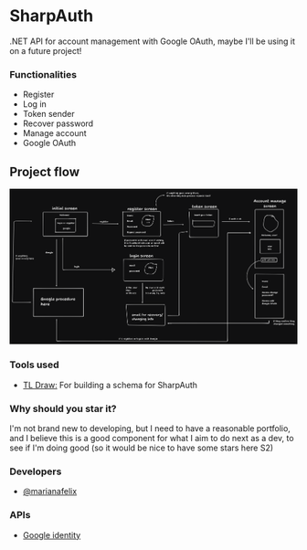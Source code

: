 
# SharpAuth

.NET API for account management with Google OAuth, maybe I'll be using it on a future project!

### Functionalities
- Register
- Log in
- Token sender
- Recover password
- Manage account
- Google OAuth

## Project flow
![SharpAuth flow](sharpauth-flow.png)

### Tools used
- [TL Draw:](https://www.tldraw.com/) For building a schema for SharpAuth

### Why should you star it?
I'm not brand new to developing, but I need to have a reasonable portfolio, and I believe this is a good
component for what I aim to do next as a dev, to see if I'm doing good (so it would be nice to have some stars
here S2)

### Developers

- [@marianafelix](https://www.github.com/mari-felix)


### APIs

- [Google identity](https://developers.google.com/identity?authuser=2&hl=pt-br)